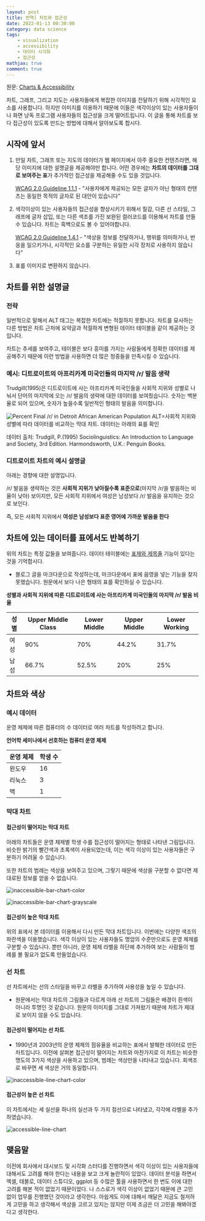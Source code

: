 ```yaml
---
layout: post
title: 번역] 차트와 접근성
date: 2022-01-13 00:30:00
category: data science
tags:
    - visualization
    - accessibility
    - 데이터 시각화
    - 접근성
mathjax: true
comment: true
---
```


원문: [Charts & Accessibility](https://accessibility.psu.edu/images/charts/)

차트, 그래프, 그리고 지도는 사용자들에게 복잡한 이미지를 전달하기 위해 시각적인 요소를 사용합니다. 하지만 이미지를 이용하기 때문에 이들은 색각이상이 있는 사용자들이나 화면 낭독 프로그램 사용자들의 접근성을 크게 떨어트립니다. 이 글을 통해 차트를 보다 접근성이 있도록 만드는 방법에 대해서 알아보도록 합시다.

## 시작에 앞서

1. 만일 차트, 그래프 또는 지도의 데이터가 웹 페이지에서 아주 중요한 컨텐츠라면, 해당 이미지에 대한 설명글을 제공해야만 합니다. 어떤 경우에는 **차트의 데이터를 그대로 보여주는 표**가 추가적인 접근성을 제공해줄 수도 있을 것입니다.

    [WCAG 2.0 Guideline 1.1.1](https://www.w3.org/WAI/WCAG21/Understanding/non-text-content.html) - "사용자에게 제공되는 모든 글자가 아닌 형태의 컨텐츠는 동일한 목적의 글자로 된 대안이 있습니다"

2. 색각이상이 있는 사용자들의 접근성을 향상시키기 위해서 질감, 다른 선 스타일, 그래프에 글자 삽입, 또는 다른 색조를 가진 보완된 컬러코드를 이용해서 차트를 만들 수 있습니다. 차트는 흑백으로도 볼 수 있어야합니다.

    [WCAG 2.0 Guideline 1.4.1](https://www.w3.org/TR/UNDERSTANDING-WCAG20/visual-audio-contrast-without-color.html) - "색상을 정보를 전달하거나, 행위를 의미하거나, 반응을 일으키거나, 시각적인 요소를 구분하는 유일한 시각 장치로 사용하지 않습니다"

3. 표를 이미지로 변환하지 않습니다.

## 차트를 위한 설명글

### 전략

일반적으로 말해서 ALT 태그는 복잡한 차트에는 적절하지 못합니다. 차트를 묘사하는 다른 방법은 차트 근처에 요약글과 적절하게 변형된 데이터 테이블을 같이 제공하는 것입니다.

차트는 추세를 보여주고, 테이블은 보다 흥미를 가지는 사람들에게 정확한 데이터를 제공해주기 때문에 이런 방법을 사용하면 더 많은 청중들을 만족시킬 수 있습니다.

### 예시: 디트로이트의 아프리카계 미국인들의 마지막 /r/ 발음 생략

Trudgill(1995)은 디트로이트에 사는 아프리카계 미국인들을 사회적 지위와 성별로 나눠서 단어의 마지막에 오는 /r/ 발음의 생략에 대한 데이터를 보여줬습니다. 숫자는 백분율로 되어 있으며, 숫자가 높을수록 일반적인 형태의 발음을 의미합니다.

![Percent Final /r/ in Detroit African American Population](https://accessibility.psu.edu/wp-content/uploads/sites/7691/2014/12/DetroitRChart.png)
ALT=사회적 지위와 성별에 따라 데이터를 비교하는 막대 차트. 데이터는 아래의 표를 확인

데이터 출처:  Trudgill, P.(1995) Sociolinguistics: An Introduction to Language and Society, 3rd Edition. Harmondsworth, U.K.: Penguin Books.

### 디트로이트 차트의 예시 설명글

아래는 경향에 대한 설명입니다.

/r/ 발음을 생략하는 것은 **사회적 지위가 낮아질수록 표준으로**(마지막 /r/을 발음하는 비율이 낮아) 보이지만, 모든 사회적 지위에서 여성은 남성보다 /r/ 발음을 유지하는 것으로 보인다.

즉, 모든 사회적 지위에서 **여성은 남성보다 표준 영어에 가까운 발음을 한다**

## 차트에 있는 데이터를 표에서도 반복하기

위의 차트는 특정 값들을 보여줍니다. 데이터 테이블에는 [표제와 제목줄](https://accessibility.psu.edu/tables/) 기능이 있다는 것을 기억합시다.

- 블로그 글을 마크다운으로 작성하는데, 마크다운에서 표에 음영을 넣는 기능을 찾지 못했습니다. 원문에서 보다 나은 형태의 표를 확인하실 수 있습니다.

**성별과 사회적 지위에 따른 디트로이트에 사는 아프리카계 미국인들의 마지막 /r/ 발음 비율**

| 성별 | Upper Middle Class | Lower Middle | Upper Middle | Lower Working |
|--------|-----------|--------|------|-|
| 여성 | 90% | 70% | 44.2% | 31.7% |
| 남성 | 66.7% | 52.5% | 20% | 25% |

## 차트와 색상

### 예시 데이터

운영 체제에 따른 컴퓨터의 수 데이터로 여러 차트를 작성하려고 합니다.

**언어학 세미나에서 선호하는 컴퓨터 운영 체제**

| 운영 체제 | 학생 수 |
|---------|-------|
| 윈도우 | 16 |
| 리눅스 | 3 |
| 맥 | 1 |

### 막대 차트

#### 접근성이 떨어지는 막대 차트

아래의 차트들은 운영 체제별 학생 수를 접근성이 떨어지는 형태로 나타낸 그림입니다. 비슷한 밝기의 빨간색과 초록색이 사용되었는데, 이는 색각 이상이 있는 사용자들은 구분하기 어려울 수 있습니다.

또한 차트의 범례는 색상을 보여주고 있으며, 그렇기 때문에 색상을 구분할 수 없다면 제대로된 정보를 얻을 수 없습니다.

![inaccessible-bar-chart-color](https://accessibility.psu.edu/wp-content/uploads/sites/7691/2014/12/chartbarcolor.jpg)

![inaccessible-bar-chart-grayscale](https://accessibility.psu.edu/wp-content/uploads/sites/7691/2014/12/chartbarbw.gif)

#### 접근성이 높은 막대 차트

위의 표에서 본 데이터를 이용해서 다시 만든 막대 차트입니다. 이번에는 다양한 색조의 파란색을 이용했습니다. 색각 이상이 있는 사용자들도 명암의 수준만으로도 운영 체제를 구분할 수 있습니다. 뿐만 아니라, 운영 체제 라벨을 하단에 추가하여 보는 사람들이 범례를 볼 필요가 없도록 만들었습니다.

### 선 차트

선 차트에서는 선의 스타일을 바꾸고 라벨을 추가하여 사용성을 높일 수 있습니다.

- 원문에서는 막대 차트의 그림들과 다르게 아래 선 차트의 그림들은 배경이 흰색이 아니라 투명인 것 같습니다. 원문의 이미지를 그대로 가져왔기 때문에 차트가 제대로 보이지 않을 수도 있습니다.

#### 접근성이 떨어지는 선 차트

- 1990년과 2003년의 운영 체제의 점유율을 비교하는 표에서 발췌한 데이터로 만든 차트입니다. 이전에 살펴본 접근성이 떨어지는 차트와 마찬가지로 이 차트는 비슷한 명도의 3가지 색상을 사용하고 있으며, 범례는 색상만을 나타내고 있습니다. 회색조로 바꾸면 세 색상은 거의 동일합니다.

![inaccessible-line-chart-color](https://accessibility.psu.edu/wp-content/uploads/sites/7691/2014/12/chartlinbad.gif)

#### 접근성이 높은 선 차트

이 차트에서는 세 실선을 하나의 실선과 두 가지 점선으로 나타냈고, 각각에 라벨을 추가하였습니다.

![accessible-line-chart](https://accessibility.psu.edu/wp-content/uploads/sites/7691/2014/12/LineChart.gif)

## 맺음말

이전에 회사에서 대시보드 및 시각화 스터디를 진행하면서 색각 이상이 있는 사용자들에 대해서도 고려를 해야 한다는 내용을 보고 크게 놀란적이 있었다. 데이터 분석을 하면서 엑셀, 태블로, 데이터 스튜디오, ggplot 등 수많은 툴을 사용하면서 한 번도 이에 대한 고려를 해본 적이 없었기 때문이었다. 나 스스로가 색각 이상이 없었기 때문에 큰 고민 없이 업무를 진행했던 것이라고 생각한다. 아쉽게도 이에 대해서 깨달은 지금도 철저하게 고민을 하고 생각해서 색상을 고르고 있지는 않지만 이제 조금은 더 고민을 해봐야겠다고 생각한다.
